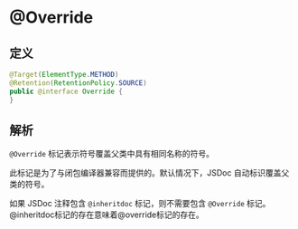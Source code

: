 # @Override

## 定义

```java
@Target(ElementType.METHOD)
@Retention(RetentionPolicy.SOURCE)
public @interface Override {
}
```

## 解析

`@Override` 标记表示符号覆盖父类中具有相同名称的符号。

此标记是为了与闭包编译器兼容而提供的。默认情况下，JSDoc 自动标识覆盖父类的符号。

如果 JSDoc 注释包含 `@inheritdoc` 标记，则不需要包含 `@Override` 标记。@inheritdoc标记的存在意味着@override标记的存在。

